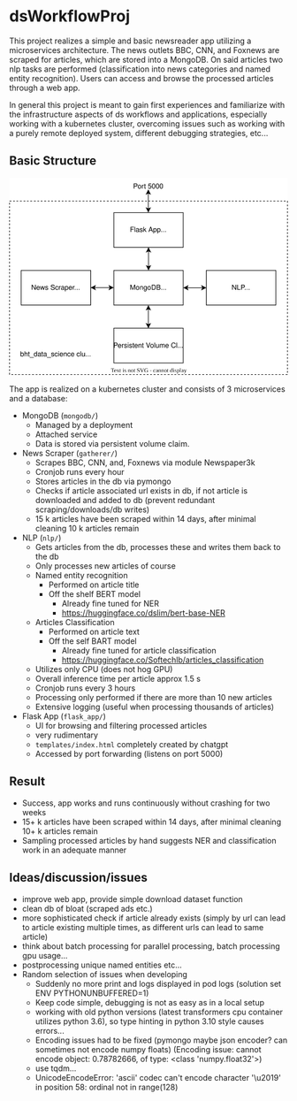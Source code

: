 # dsWorkflowProj

This project realizes a simple and basic newsreader app utilizing a microservices architecture.
The news outlets BBC, CNN, and Foxnews are scraped for articles, which are stored into a MongoDB.
On said articles two nlp tasks are performed (classification into news categories and named entity recognition).
Users can access and browse the processed articles through a web app.  

In general this project is meant to gain first experiences and familiarize with the infrastructure aspects of ds workflows and applications, especially working with a kubernetes cluster, overcoming issues such as working with a purely remote deployed system, different debugging strategies, etc... 
 

## Basic Structure
![basic project structure](doc/architecture_overview.drawio.svg)  

The app is realized on a kubernetes cluster and consists of 3 microservices and a database:
- MongoDB (`mongodb/`)
  -  Managed by a deployment
  -  Attached service
  -  Data is stored via persistent volume claim.
-  News Scraper (`gatherer/`)
   -  Scrapes BBC, CNN, and, Foxnews via module Newspaper3k
   -  Cronjob runs every hour
   -  Stores articles in the db via pymongo
   -  Checks if article associated url exists in db, if not article is downloaded and added to db (prevent redundant scraping/downloads/db writes)
   -  15 k articles have been scraped within 14 days, after minimal cleaning 10 k articles remain
-  NLP (`nlp/`)
   -  Gets articles from the db, processes these and writes them back to the db
   -  Only processes new articles of course
   -  Named entity recognition
      -  Performed on article title
      -  Off the shelf BERT model
         - Already fine tuned for NER
         - https://huggingface.co/dslim/bert-base-NER
   -  Articles Classification
      -  Performed on article text
      -  Off the self BART model
         -  Already fine tuned for article classification
         -  https://huggingface.co/Softechlb/articles_classification
   -  Utilizes only CPU (does not hog GPU)
   -  Overall inference time per article approx 1.5 s
   -  Cronjob runs every 3 hours
   -  Processing only performed if there are more than 10 new articles
   -  Extensive logging (useful when processing thousands of articles)
-  Flask App (`flask_app/`)
   -  UI for browsing and filtering processed articles
   -  very rudimentary
   -  `templates/index.html` completely created by chatgpt
   -  Accessed by port forwarding (listens on port 5000)

## Result
- Success, app works and runs continuously without crashing for two weeks
- 15+ k articles have been scraped within 14 days, after minimal cleaning 10+ k articles remain
- Sampling processed articles by hand suggests NER and classification work in an adequate manner


## Ideas/discussion/issues
- improve web app, provide simple download dataset function
- clean db of bloat (scraped ads etc.)
- more sophisticated check if article already exists (simply by url can lead to article existing multiple times, as different urls can lead to same article)
- think about batch processing for parallel processing, batch processing gpu usage...
- postprocessing unique named entities etc...
- Random selection of issues when developing
  - Suddenly no more print and logs displayed in pod logs (solution set ENV PYTHONUNBUFFERED=1)
  - Keep code simple, debugging is not as easy as in a local setup
  - working with old python versions (latest transformers cpu container utilizes python 3.6), so type hinting in python 3.10 style causes errors...
  - Encoding issues had to be fixed (pymongo maybe json encoder? can sometimes not encode numpy floats) (Encoding issue: cannot encode object: 0.78782666, of type: <class 'numpy.float32'>)
  - use tqdm...
  - UnicodeEncodeError: 'ascii' codec can't encode character '\u2019' in position 58: ordinal not in range(128)